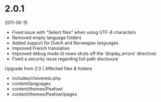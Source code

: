 # 2.0.1

2011-06-15

- Fixed issue with "Select files" when using UTF-8 characters
- Removed empty language folders
- Added support for Dutch and Norwegian languages
- Improved French translation
- Improved debug mode (it nows shuts off the 'display_errors' directive)
- Fixed a security issue regarding full path disclosure

Upgrade from 2.0 | Affected files & folders

- includes/chevereto.php
- content/languages
- content/themes/Peafowl
- content/themes/Peafowl/pages
